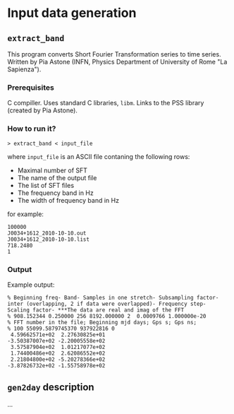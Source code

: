 # Input data generation

## `extract_band`

This program converts Short Fourier Transformation series to time series. 
Written by Pia Astone (INFN, Physics Department of University of Rome "La Sapienza").

### Prerequisites 

C compiller. Uses standard C libraries, `libm`. Links to the PSS library (created by Pia Astone).

### How to run it? 

```
> extract_band < input_file
```
where `input_file` is an ASCII file contaning the following rows:  

* Maximal number of SFT
* The name of the output file
* The list of SFT files
* The frequency band in Hz
* The width of frequency band in Hz

for example: 
```
100000
J0034+1612_2010-10-10.out
J0034+1612_2010-10-10.list
718.2480
1
```

### Output

Example output: 
```
% Beginning freq- Band- Samples in one stretch- Subsampling factor- inter (overlapping, 2 if data were overlapped)- Frequency step- Scaling factor- ***The data are real and imag of the FFT
% 908.152344 0.250000 256 8192.000000 2  0.0009766 1.000000e-20
% FFT number in the file; Beginning mjd days; Gps s; Gps ns;
% 100 55099.5879745370 937922816 0
 4.59662571e+02  2.27630825e+01
-3.50387007e+02 -2.20005558e+02
 3.57587904e+02  1.01217077e+02
 1.74400486e+02  2.62086552e+02
 2.21804800e+02 -5.20278366e+02
-3.87826732e+02 -1.55758978e+02
```


## `gen2day` description 

... 

